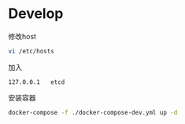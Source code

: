 # Develop

修改host

```bash
vi /etc/hosts
```

加入
```
127.0.0.1	etcd
```

安装容器

```bash
docker-compose -f ./docker-compose-dev.yml up -d
```
